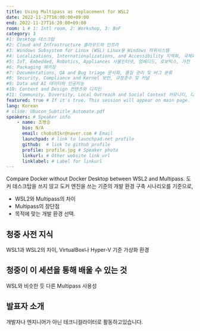 ```yaml
---
title: Using Multipass as replacement for WSL2
date: 2022-11-27T16:00:00+09:00
end: 2022-11-27T16:20:00+09:00
room: 1 # 1: Intl room, 2: Workshop, 3: BoF
category: 3
#1: Desktop 데스크탑
#2: Cloud and Infrastructure 클라우드와 인프라
#3: Windows Subsystem for Linux (WSL) Linux용 Windows 하위시스템
#4: Localizations, Internationalizations, and Accessibility 지역화, 국제화 및 접근성
#5: IoT, Embedded, Robotics, Appliances 사물인터넷, 임베디드, 로보틱스, 가전
#6: Packaging 패키징
#7: Documentations, QA and Bug triage 문서화, 품질 관리 및 버그 분류
#8: Security, Compliance and Kernel 보안, 규정준수 및 커널
#9: Data and AI 데이터와 인공지능
#10: Content and Design 컨텐츠와 디지인
#11: Community, Diversity, Local Outreach and Social Context 커뮤니티, 다양성, 지역 사회 협력과 사회적 관점
featured: true # If it's true. This session will appear on main page.
lang: Korean
# slide: Ubucon_Subtitle_Automate.pdf
speakers: # Speaker info
    - name: 조병승
      bio: N/A
      email: chobs01kr@naver.com # Email
      launchpad: # link to launchpad.net profile
      github:  # link to github profile
      profile: profile.jpg # Speaker photo
      linkurl: # Other website link url
      linklabel: # Label for linkurl
---
```

Compare Docker without Docker Desktop between WSL2 and Multipass. 
도커 데스크탑을 쓰지 않고 도커 엔진을 쓰는 기준의 개발 환경 구축 시나리오를 기준으로,
- WSL2와 Multipass의 차이
- Multipass의 장단점
- 목적에 맞는 개발 환경 선택.

## 청중 사전 지식
WSL1과 WSL2의 차이, VirtualBox나 Hyper-V 기준 가상화 환경
## 청중이 이 세션을 통해 배울 수 있는 것
WSL와 비슷한 듯 다른 Multipass 사용성

## 발표자 소개
개발자나 엔지니어가 아닌 테크니컬라이터로 활동하고있습니다.